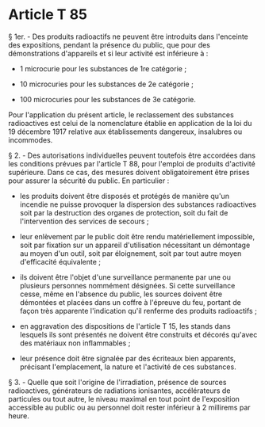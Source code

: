 # Article T 85

§ 1er. - Des produits radioactifs ne peuvent être introduits dans l'enceinte des expositions, pendant la présence du public, que pour des démonstrations d'appareils et si leur activité est inférieure à :

-   1 microcurie pour les substances de 1re catégorie ;

-  10 microcuries pour les substances de 2e catégorie ;

- 100 microcuries pour les substances de 3e catégorie.

Pour l'application du présent article, le reclassement des substances radioactives est celui de la nomenclature établie en application de la loi du 19 décembre 1917 relative aux établissements dangereux, insalubres ou incommodes.

§ 2. - Des autorisations individuelles peuvent toutefois être accordées dans les conditions prévues par l'article T 88, pour l'emploi de produits d'activité supérieure. Dans ce cas, des mesures doivent obligatoirement être prises pour assurer la sécurité du public. En particulier :

- les produits doivent être disposés et protégés de manière qu'un incendie ne puisse provoquer la dispersion des substances radioactives soit par la destruction des organes de protection, soit du fait de l'intervention des services de secours ;

- leur enlèvement par le public doit être rendu matériellement impossible, soit par fixation sur un appareil d'utilisation nécessitant un démontage au moyen d'un outil, soit par éloignement, soit par tout autre moyen d'efficacité équivalente ;

- ils doivent être l'objet d'une surveillance permanente par une ou plusieurs personnes nommément désignées. Si cette surveillance cesse, même en l'absence du public, les sources doivent être démontées et placées dans un coffre à l'épreuve du feu, portant de façon très apparente l'indication qu'il renferme des produits radioactifs ;

- en aggravation des dispositions de l'article T 15, les stands dans lesquels ils sont présentés ne doivent être construits et décorés qu'avec des matériaux non inflammables ;

- leur présence doit être signalée par des écriteaux bien apparents, précisant l'emplacement, la nature et l'activité de ces substances.

§ 3. - Quelle que soit l'origine de l'irradiation, présence de sources radioactives, générateurs de radiations ionisantes, accélérateurs de particules ou tout autre, le niveau maximal en tout point de l'exposition accessible au public ou au personnel doit rester inférieur à 2 millirems par heure.
